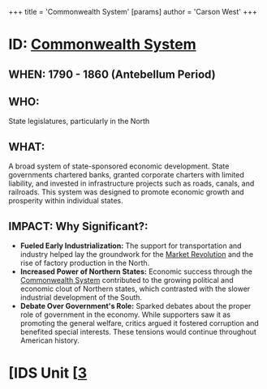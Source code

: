 +++
 title = 'Commonwealth System'
[params]
	author = 'Carson West'
+++
# ID: [Commonwealth System](./../commonwealth-system/) 

## WHEN: 1790 - 1860 (Antebellum Period)

## WHO: 
State legislatures, particularly in the North 

## WHAT:
A broad system of state-sponsored economic development. State governments chartered banks, granted corporate charters with limited liability, and invested in infrastructure projects such as roads, canals, and railroads. This system was designed to promote economic growth and prosperity within individual states.

## IMPACT: Why Significant?: 
* **Fueled Early Industrialization:**  The support for transportation and industry helped lay the groundwork for the [Market Revolution](./../market-revolution/) and the rise of factory production in the North. 
* **Increased Power of Northern States:**  Economic success through the [Commonwealth System](./../commonwealth-system/) contributed to the growing political and economic clout of Northern states, which contrasted with the slower industrial development of the South.
* **Debate Over Government's Role:** Sparked debates about the proper role of government in the economy. While supporters saw it as promoting the general welfare, critics argued it fostered corruption and benefited special interests. These tensions would continue throughout American history. 

# [IDS Unit [[3](./../ids-unit-[[3/)